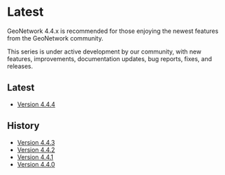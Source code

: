 # Latest

GeoNetwork 4.4.x is recommended for those enjoying the newest features from the GeoNetwork community. 

This series is under active development by our community, with new features, improvements, documentation updates, bug reports, fixes, and releases.

## Latest

-   [Version 4.4.4](../version-4.4.4.md)

## History

-   [Version 4.4.3](../version-4.4.3.md)
-   [Version 4.4.2](../version-4.4.2.md)
-   [Version 4.4.1](../version-4.4.1.md)
-   [Version 4.4.0](../version-4.4.0.md)
